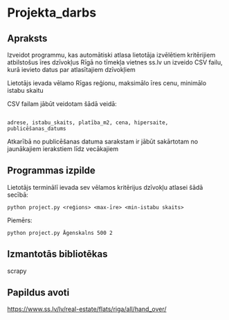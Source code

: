# Projekta_darbs

## Apraksts 

Izveidot programmu, kas automātiski atlasa lietotāja izvēlētiem kritērijiem atbilstošus īres dzīvokļus Rīgā no tīmekļa vietnes ss.lv un izveido CSV failu, kurā ievieto datus par atlasītajiem dzīvokļiem

Lietotājs ievada vēlamo Rīgas reģionu, maksimālo īres cenu, minimālo istabu skaitu

CSV failam jābūt veidotam šādā veidā: 

```csv

adrese, istabu_skaits, platība_m2, cena, hipersaite, publicēšanas_datums

```

Atkarībā no publicēšanas datuma sarakstam ir jābūt sakārtotam no jaunākajiem ierakstiem līdz vecākajiem 

## Programmas izpilde

Lietotājs terminālī ievada sev vēlamos kritērijus dzīvokļu atlasei šādā secībā:

```shell
python project.py <reģions> <max-īre> <min-istabu skaits> 
```

Piemērs:

```shell
python project.py Āgenskalns 500 2 
```

## Izmantotās bibliotēkas

scrapy

## Papildus avoti 

https://www.ss.lv/lv/real-estate/flats/riga/all/hand_over/
